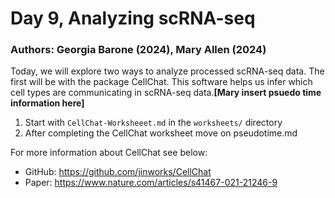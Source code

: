 # Day 9, Analyzing scRNA-seq 
### Authors: Georgia Barone (2024), Mary Allen (2024)

Today, we will explore two ways to analyze processed scRNA-seq data. The first will be with the package CellChat. This software helps us infer which cell types are communicating in scRNA-seq data.**[Mary insert psuedo time information here]**

1. Start with `CellChat-Worksheeet.md` in the `worksheets/` directory
2. After completing the CellChat worksheet move on pseudotime.md



For more information about CellChat see below: 
- GitHub: https://github.com/jinworks/CellChat
- Paper: https://www.nature.com/articles/s41467-021-21246-9


